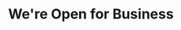 ---
title: "We're Open for Business"
episodeNumber: 1
youtubeId: "3QjyKlomqKg"
pubDate: 2025-03-05
description: >
  This week we are discussing Canadian-US relations, AI's effects on the job market, and why you maybe shouldn't cancel those plans.
summary: ""
tags:
  - Canada
  - US
  - AI
  - Job Market
citations:
  - title: "Toronto 'shack' on sale for $2.5 million — but there's more to the story"
    url: "https://ca.finance.yahoo.com/news/toronto-shack-sale-2-5-million-theres-story-192739524.html"
---
